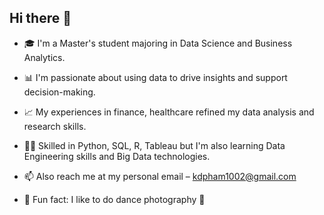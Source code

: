 ## Hi there 👋

<!--
**kdpham-01002/kdpham-01002** is a ✨ _special_ ✨ repository because its `README.md` (this file) appears on your GitHub profile.

Here are some ideas to get you started:

- 🔭 I’m currently working on ...
- 🌱 I’m currently learning ...
- 👯 I’m looking to collaborate on ...
- 🤔 I’m looking for help with ...
- 💬 Ask me about ...
- 📫 How to reach me: ...
- 😄 Pronouns: ...
- ⚡ Fun fact: ...

-->

- 🎓 I'm a Master's student majoring in Data Science and Business Analytics.
- 📊 I'm passionate about using data to drive insights and support decision-making.
- 📈 My experiences in finance, healthcare refined my data analysis and research skills.
- 🧑‍💻 Skilled in Python, SQL, R, Tableau but I'm also learning Data Engineering skills and Big Data technologies.  

  
- 📫 Also reach me at my personal email – kdpham1002@gmail.com
- 🤫 Fun fact: I like to do dance photography 📸
